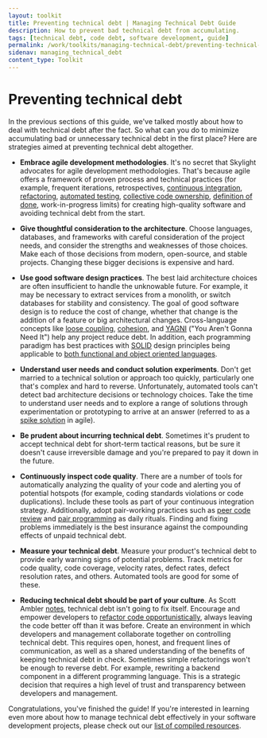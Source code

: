 ```yaml
---
layout: toolkit
title: Preventing technical debt | Managing Technical Debt Guide
description: How to prevent bad technical debt from accumulating.
tags: [technical debt, code debt, software development, guide]
permalink: /work/toolkits/managing-technical-debt/preventing-technical-debt/
sidenav: managing_technical_debt
content_type: Toolkit
---
```


# Preventing technical debt

In the previous sections of this guide, we've talked mostly about how to deal with technical debt after the fact. So what can you do to minimize accumulating bad or unnecessary technical debt in the first place? Here are strategies aimed at preventing technical debt altogether.

* **Embrace agile development methodologies**. It's no secret that Skylight advocates for agile development methodologies. That's because agile offers a framework of proven process and technical practices (for example, frequent iterations, retrospectives, [continuous integration](https://en.wikipedia.org/wiki/Continuous_integration), [refactoring](https://en.wikipedia.org/wiki/Code_refactoring), [automated testing](https://en.wikipedia.org/wiki/Test_automation), [collective code ownership](https://en.wikipedia.org/wiki/Extreme_programming_practices#Collective_code_ownership), [definition of done](https://18f.gsa.gov/2015/04/24/agile-developments-secret-weapon-transparency/), work-in-progress limits) for creating high-quality software and avoiding technical debt from the start.

* **Give thoughtful consideration to the architecture**. Choose languages, databases, and frameworks with careful consideration of the project needs, and consider the strengths and weaknesses of those choices. Make each of those decisions from modern, open-source, and stable projects. Changing these bigger decisions is expensive and hard.

* **Use good software design practices**. The best laid architecture choices are often insufficient to handle the unknowable future. For example, it may be necessary to extract services from a monolith, or switch databases for stability and consistency. The goal of good software design is to reduce the cost of change, whether that change is the addition of a feature or big architectural changes. Cross-language concepts like [loose coupling](https://en.wikipedia.org/wiki/Loose_coupling), [cohesion](https://en.wikipedia.org/wiki/Cohesion_%28computer_science%29), and [YAGNI](http://martinfowler.com/bliki/Yagni.html) ("You Aren't Gonna Need It") help any project reduce debt. In addition, each programming paradigm has best practices with [SOLID](https://en.wikipedia.org/wiki/SOLID_(object-oriented_design)) design principles being applicable to [both functional and object oriented languages](http://programmers.stackexchange.com/questions/165356/equivalent-of-solid-principles-for-functional-programming).

* **Understand user needs and conduct solution experiments**. Don't get married to a technical solution or approach too quickly, particularly one that's complex and hard to reverse. Unfortunately, automated tools can't detect bad architecture decisions or technology choices. Take the time to understand user needs and to explore a range of solutions through experimentation or prototyping to arrive at an answer (referred to as a [spike solution](http://www.extremeprogramming.org/rules/spike.html) in agile).

* **Be prudent about incurring technical debt**. Sometimes it's prudent to accept technical debt for short-term tactical reasons, but be sure it doesn't cause irreversible damage and you're prepared to pay it down in the future.

* **Continuously inspect code quality**. There are a number of tools for automatically analyzing the quality of your code and alerting you of potential hotspots (for example, coding standards violations or code duplications). Include these tools as part of your continuous integration strategy. Additionally, adopt pair-working practices such as [peer code review](https://en.wikipedia.org/wiki/Software_peer_review) and [pair programming](https://18f.gsa.gov/2015/05/04/pair-programming-why-two-heads-are-better-than-one/) as daily rituals. Finding and fixing problems immediately is the best insurance against the compounding effects of unpaid technical debt.

* **Measure your technical debt**. Measure your product's technical debt to provide early warning signs of potential problems. Track metrics for code quality, code coverage, velocity rates, defect rates, defect resolution rates, and others. Automated tools are good for some of these.

* **Reducing technical debt should be part of your culture**. As Scott Ambler [notes](https://disciplinedagiledelivery.wordpress.com/2013/11/10/technical-debt/), technical debt isn't going to fix itself. Encourage and empower developers to [refactor code opportunistically](https://martinfowler.com/bliki/OpportunisticRefactoring.html), always leaving the code better off than it was before. Create an environment in which developers and management collaborate together on controlling technical debt. This requires open, honest, and frequent lines of communication, as well as a shared understanding of the benefits of keeping technical debt in check. Sometimes simple refactorings won't be enough to reverse debt. For example, rewriting a backend component in a different programming language. This is a strategic decision that requires a high level of trust and transparency between developers and management.

Congratulations, you've finished the guide! If you're interested in learning even more about how to manage technical debt effectively in your software development projects, please check out our [list of compiled resources](/work/toolkits/managing-technical-debt/resources/).
